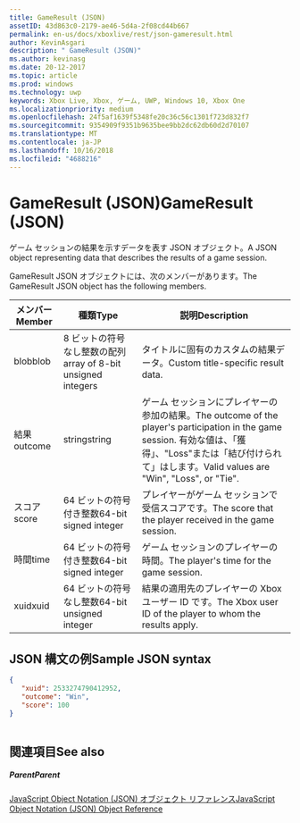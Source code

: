 ```yaml
---
title: GameResult (JSON)
assetID: 43d863c0-2179-ae46-5d4a-2f08cd44b667
permalink: en-us/docs/xboxlive/rest/json-gameresult.html
author: KevinAsgari
description: " GameResult (JSON)"
ms.author: kevinasg
ms.date: 20-12-2017
ms.topic: article
ms.prod: windows
ms.technology: uwp
keywords: Xbox Live, Xbox, ゲーム, UWP, Windows 10, Xbox One
ms.localizationpriority: medium
ms.openlocfilehash: 24f5af1639f5348fe20c36c56c1301f723d832f7
ms.sourcegitcommit: 9354909f9351b9635bee9bb2dc62db60d2d70107
ms.translationtype: MT
ms.contentlocale: ja-JP
ms.lasthandoff: 10/16/2018
ms.locfileid: "4688216"
---
```

# <a name="gameresult-json"></a><span data-ttu-id="f6064-104">GameResult (JSON)</span><span class="sxs-lookup"><span data-stu-id="f6064-104">GameResult (JSON)</span></span>
<span data-ttu-id="f6064-105">ゲーム セッションの結果を示すデータを表す JSON オブジェクト。</span><span class="sxs-lookup"><span data-stu-id="f6064-105">A JSON object representing data that describes the results of a game session.</span></span> 
<a id="ID4EN"></a>

  
 
<span data-ttu-id="f6064-106">GameResult JSON オブジェクトには、次のメンバーがあります。</span><span class="sxs-lookup"><span data-stu-id="f6064-106">The GameResult JSON object has the following members.</span></span>
 
| <span data-ttu-id="f6064-107">メンバー</span><span class="sxs-lookup"><span data-stu-id="f6064-107">Member</span></span>| <span data-ttu-id="f6064-108">種類</span><span class="sxs-lookup"><span data-stu-id="f6064-108">Type</span></span>| <span data-ttu-id="f6064-109">説明</span><span class="sxs-lookup"><span data-stu-id="f6064-109">Description</span></span>| 
| --- | --- | --- | 
| <span data-ttu-id="f6064-110">blob</span><span class="sxs-lookup"><span data-stu-id="f6064-110">blob</span></span>| <span data-ttu-id="f6064-111">8 ビットの符号なし整数の配列</span><span class="sxs-lookup"><span data-stu-id="f6064-111">array of 8-bit unsigned integers</span></span>| <span data-ttu-id="f6064-112">タイトルに固有のカスタムの結果データ。</span><span class="sxs-lookup"><span data-stu-id="f6064-112">Custom title-specific result data.</span></span>| 
| <span data-ttu-id="f6064-113">結果</span><span class="sxs-lookup"><span data-stu-id="f6064-113">outcome</span></span>| <span data-ttu-id="f6064-114">string</span><span class="sxs-lookup"><span data-stu-id="f6064-114">string</span></span>| <span data-ttu-id="f6064-115">ゲーム セッションにプレイヤーの参加の結果。</span><span class="sxs-lookup"><span data-stu-id="f6064-115">The outcome of the player's participation in the game session.</span></span> <span data-ttu-id="f6064-116">有効な値は、「獲得」、"Loss"または「結び付けられて」はします。</span><span class="sxs-lookup"><span data-stu-id="f6064-116">Valid values are "Win", "Loss", or "Tie".</span></span> | 
| <span data-ttu-id="f6064-117">スコア</span><span class="sxs-lookup"><span data-stu-id="f6064-117">score</span></span>| <span data-ttu-id="f6064-118">64 ビットの符号付き整数</span><span class="sxs-lookup"><span data-stu-id="f6064-118">64-bit signed integer</span></span>| <span data-ttu-id="f6064-119">プレイヤーがゲーム セッションで受信スコアです。</span><span class="sxs-lookup"><span data-stu-id="f6064-119">The score that the player received in the game session.</span></span>| 
| <span data-ttu-id="f6064-120">時間</span><span class="sxs-lookup"><span data-stu-id="f6064-120">time</span></span>| <span data-ttu-id="f6064-121">64 ビットの符号付き整数</span><span class="sxs-lookup"><span data-stu-id="f6064-121">64-bit signed integer</span></span>| <span data-ttu-id="f6064-122">ゲーム セッションのプレイヤーの時間。</span><span class="sxs-lookup"><span data-stu-id="f6064-122">The player's time for the game session.</span></span>| 
| <span data-ttu-id="f6064-123">xuid</span><span class="sxs-lookup"><span data-stu-id="f6064-123">xuid</span></span>| <span data-ttu-id="f6064-124">64 ビットの符号なし整数</span><span class="sxs-lookup"><span data-stu-id="f6064-124">64-bit unsigned integer</span></span>| <span data-ttu-id="f6064-125">結果の適用先のプレイヤーの Xbox ユーザー ID です。</span><span class="sxs-lookup"><span data-stu-id="f6064-125">The Xbox user ID of the player to whom the results apply.</span></span>| 
  
<a id="ID4EPC"></a>

 
## <a name="sample-json-syntax"></a><span data-ttu-id="f6064-126">JSON 構文の例</span><span class="sxs-lookup"><span data-stu-id="f6064-126">Sample JSON syntax</span></span>
 

```json
{
   "xuid": 2533274790412952,
   "outcome": "Win",
   "score": 100
}
    
```

  
<a id="ID4EYC"></a>

 
## <a name="see-also"></a><span data-ttu-id="f6064-127">関連項目</span><span class="sxs-lookup"><span data-stu-id="f6064-127">See also</span></span>
 
<a id="ID4E1C"></a>

 
##### <a name="parent"></a><span data-ttu-id="f6064-128">Parent</span><span class="sxs-lookup"><span data-stu-id="f6064-128">Parent</span></span> 

[<span data-ttu-id="f6064-129">JavaScript Object Notation (JSON) オブジェクト リファレンス</span><span class="sxs-lookup"><span data-stu-id="f6064-129">JavaScript Object Notation (JSON) Object Reference</span></span>](atoc-xboxlivews-reference-json.md)

   
